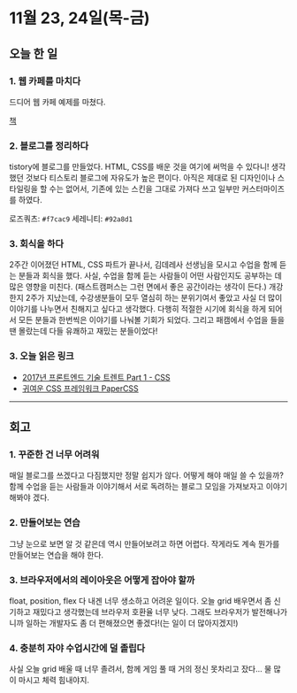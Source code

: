 # 11월 23, 24일(목-금)

## 오늘 한 일

### 1. 웹 카페를 마치다

드디어 웹 카페 예제를 마쳤다. 

[책]()

### 2. 블로그를 정리하다

tistory에 블로그를 만들었다. HTML, CSS를 배운 것을 여기에 써먹을 수 있다니! 생각했던 것보다 티스토리 블로그에 자유도가 높은 편이다. 아직은 제대로 된 디자인이나 스타일링을 할 수는 없어서, 기존에 있는 스킨을 그대로 가져다 쓰고 일부만 커스터마이즈를 하였다.

로즈쿼츠: `#f7cac9`
세레니티: `#92a8d1`

### 3. 회식을 하다

2주간 이어졌던 HTML, CSS 파트가 끝나서, 김데레사 선생님을 모시고 수업을 함께 듣는 분들과 회식을 했다. 사실, 수업을 함께 듣는 사람들이 어떤 사람인지도 공부하는 데 많은 영향을 미친다. (패스트캠퍼스는 그런 면에서 좋은 공간이라는 생각이 든다.) 개강한지 2주가 지났는데, 수강생분들이 모두 열심히 하는 분위기여서 좋았고 사실 더 많이 이야기를 나누면서 친해지고 싶다고 생각했다. 다행히 적절한 시기에 회식을 하게 되어서 모든 분들과 한번씩은 이야기를 나눠볼 기회가 되었다. 그리고 패캠에서 수업을 들을 땐 몰랐는데 다들 유쾌하고 재밌는 분들이었다!


### 3. 오늘 읽은 링크
- [2017년 프론트엔드 기술 트렌트 Part 1 - CSS](https://github.com/seong-jin/webstudy/blob/master/saturdayjs/etc/front-end-tooling-trends-2017-part1.md)
- [귀여운 CSS 프레임워크 PaperCSS](https://www.getpapercss.com/)

***

## 회고

### 1. 꾸준한 건 너무 어려워
매일 블로그를 쓰겠다고 다짐했지만 정말 쉽지가 않다. 어떻게 해야 매일 쓸 수 있을까? 함께 수업을 듣는 사람들과 이야기해서 서로 독려하는 블로그 모임을 가져보자고 이야기해봐야 겠다.

### 2. 만들어보는 연습
그냥 눈으로 보면 알 것 같은데 역시 만들어보려고 하면 어렵다. 작게라도 계속 뭔가를 만들어보는 연습을 해야 한다.

### 3. 브라우저에서의 레이아웃은 어떻게 잡아야 할까
float, position, flex 다 내겐 너무 생소하고 어려운 일이다. 오늘 grid 배우면서 좀 신기하고 재밌다고 생각했는데 브라우저 호환율 너무 낮다. 그래도 브라우저가 발전해나가니까 일하는 개발자도 좀 더 편해졌으면 좋겠다!(는 일이 더 많아지겠지!)

### 4. 충분히 자야 수업시간에 덜 졸립다
사실 오늘 grid 배울 때 너무 졸려서, 함께 게임 풀 때 거의 정신 못차리고 잤다... 물 많이 마시고 체력 힘내야지.